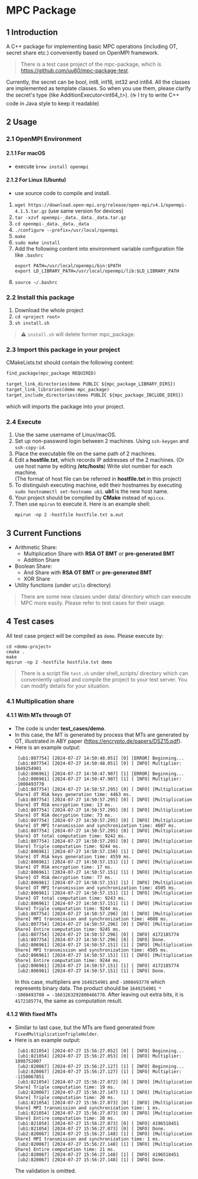 # MPC Package
## 1 Introduction
A C++ package for implementing basic MPC operations (including OT, secret share etc.) conveniently based on OpenMPI framework.

> There is a test case project of the mpc-package, which is https://github.com/uu60/mpc-package-test.

Currently, the secret can be bool, int8, int16, int32 and int64. All the classes are implemented as template classes. So when you use them, please clarify the secret's type (like AdditionExecutor<int64_t>).
(☕️ I try to write C++ code in Java style to keep it readable)
## 2 Usage
### 2.1 OpenMPI Environment
#### 2.1.1 For macOS
- execute
`brew install openmpi`
#### 2.1.2 For Linux (Ubuntu)
- use source code to compile and install.
1. `wget https://download.open-mpi.org/release/open-mpi/v4.1/openmpi-4.1.5.tar.gz` (use same version for devices)
2. `tar -xzvf openmpi-_data._data._data.tar.gz`
3. `cd openmpi-_data._data._data`
4. `./configure --prefix=/usr/local/openmpi`
5. `make`
6. `sudo make install`
7. Add the following content into environment variable configuration file like `.bashrc`
    ```shell
    export PATH=/usr/local/openmpi/bin:$PATH
    export LD_LIBRARY_PATH=/usr/local/openmpi/lib:$LD_LIBRARY_PATH
    ```
8. `source ~/.bashrc`

### 2.2 Install this package
1. Download the whole project
2. `cd <project root>`
3. `sh install.sh`
> ⚠️ `install.sh` will delete former mpc_package.
### 2.3 Import this package in your project
CMakeLists.txt should contain the following content:
```txt
find_package(mpc_package REQUIRED)

target_link_directories(demo PUBLIC ${mpc_package_LIBRARY_DIRS})
target_link_libraries(demo mpc_package)
target_include_directories(demo PUBLIC ${mpc_package_INCLUDE_DIRS})
```
which will imports the package into your project.
### 2.4 Execute
1. Use the same username of Linux/macOS.
2. Set up non-password login between 2 machines. Using `ssh-keygen` and `ssh-copy-id`.
3. Place the executable file on the same path of 2 machines.
4. Edit a **hostfile.txt**, which records IP addresses of the 2 machines. (Or use host name by editing **/etc/hosts**) Write slot number for each machine.
   <br>(The format of host file can be referred in **hostfile.txt** in this project)
5. To distinguish executing machine, edit their hostnames by executing `sudo hostnamectl set-hostname ub1`. **ub1** is the new host name.
6. Your project should be complied by **CMake** instead of `mpicxx`. 
7. Then use `mpirun` to execute it. Here is an example shell:
    ```shell
    mpirun -np 2 -hostfile hostfile.txt a.out
    ```
## 3 Current Functions
- Arithmetic Share:
   - Multiplication Share with **RSA OT BMT** or **pre-generated BMT**
   - Addition Share 
- Boolean Share:
  - And Share with **RSA OT BMT** or **pre-generated BMT**
  - XOR Share
- Utility functions (under `utils` directory)
> There are some new classes under data/ directory which can execute MPC more easily. Please refer to test cases for their usage.
## 4 Test cases
All test case project will be compiled as `demo`. Please execute by:
```shell
cd <demo-project>
cmake .
make
mpirun -np 2 -hostfile hostfile.txt demo
```
> There is a script file `test.sh` under shell_scripts/ directory which can conveniently upload and compile the project to your test server. You can modify details for your situation.
### 4.1 Multiplication share
#### 4.1.1 With MTs through OT
- The code is under **test_cases/demo**.
- In this case, the MT is generated by process that MTs are generated by OT, illustrated in ABY paper (https://encrypto.de/papers/DSZ15.pdf).
- Here is an example output:
  ```shell
   [ub1:807754] [2024-07-27 14:50:48.051] [0] [ERROR] Beginning...
   [ub1:807754] [2024-07-27 14:50:48.051] [0] [ INFO] Multiplier: 1649254901
   [ub2:806961] [2024-07-27 14:50:47.907] [1] [ERROR] Beginning...
   [ub2:806961] [2024-07-27 14:50:47.907] [1] [ INFO] Multiplier: -1008493770
   [ub1:807754] [2024-07-27 14:50:57.295] [0] [ INFO] [Multiplication Share] OT RSA keys generation time: 4463 ms.
   [ub1:807754] [2024-07-27 14:50:57.295] [0] [ INFO] [Multiplication Share] OT RSA encryption time: 13 ms.
   [ub1:807754] [2024-07-27 14:50:57.295] [0] [ INFO] [Multiplication Share] OT RSA decryption time: 73 ms.
   [ub1:807754] [2024-07-27 14:50:57.295] [0] [ INFO] [Multiplication Share] OT MPI transmission and synchronization time: 4607 ms.
   [ub1:807754] [2024-07-27 14:50:57.295] [0] [ INFO] [Multiplication Share] OT total computation time: 9242 ms.
   [ub1:807754] [2024-07-27 14:50:57.295] [0] [ INFO] [Multiplication Share] Triple computation time: 9244 ms.
   [ub2:806961] [2024-07-27 14:50:57.150] [1] [ INFO] [Multiplication Share] OT RSA keys generation time: 4559 ms.
   [ub2:806961] [2024-07-27 14:50:57.151] [1] [ INFO] [Multiplication Share] OT RSA encryption time: 17 ms.
   [ub2:806961] [2024-07-27 14:50:57.151] [1] [ INFO] [Multiplication Share] OT RSA decryption time: 77 ms.
   [ub2:806961] [2024-07-27 14:50:57.151] [1] [ INFO] [Multiplication Share] OT MPI transmission and synchronization time: 4505 ms.
   [ub2:806961] [2024-07-27 14:50:57.151] [1] [ INFO] [Multiplication Share] OT total computation time: 9243 ms.
   [ub2:806961] [2024-07-27 14:50:57.151] [1] [ INFO] [Multiplication Share] Triple computation time: 9244 ms.
   [ub1:807754] [2024-07-27 14:50:57.296] [0] [ INFO] [Multiplication Share] MPI transmission and synchronization time: 4608 ms.
   [ub1:807754] [2024-07-27 14:50:57.296] [0] [ INFO] [Multiplication Share] Entire computation time: 9245 ms.
   [ub1:807754] [2024-07-27 14:50:57.296] [0] [ INFO] 4172185774
   [ub1:807754] [2024-07-27 14:50:57.296] [0] [ INFO] Done.
   [ub2:806961] [2024-07-27 14:50:57.151] [1] [ INFO] [Multiplication Share] MPI transmission and synchronization time: 4505 ms.
   [ub2:806961] [2024-07-27 14:50:57.151] [1] [ INFO] [Multiplication Share] Entire computation time: 9244 ms.
   [ub2:806961] [2024-07-27 14:50:57.151] [1] [ INFO] 4172185774
   [ub2:806961] [2024-07-27 14:50:57.151] [1] [ INFO] Done.             
  ```
  In this case, multipliers are `1649254901` and `-1008493770` which represents binary data.
  The product should be `1649254901 * -1008493700 = -1663263292800466770`. After leaving out extra bits, it is `4172185774`, the same as computation result.
#### 4.1.2 With fixed MTs
- Similar to last case, but the MTs are fixed generated from `FixedMultiplicationTripleHolder`.
- Here is an example output:
  ```shell
   [ub1:821054] [2024-07-27 15:56:27.052] [0] [ INFO] Beginning...
   [ub1:821054] [2024-07-27 15:56:27.053] [0] [ INFO] Multiplier: 1898752007
   [ub2:820067] [2024-07-27 15:56:27.127] [1] [ INFO] Beginning...
   [ub2:820067] [2024-07-27 15:56:27.127] [1] [ INFO] Multiplier: -1158067851
   [ub1:821054] [2024-07-27 15:56:27.072] [0] [ INFO] [Multiplication Share] Triple computation time: 19 ms.
   [ub2:820067] [2024-07-27 15:56:27.147] [1] [ INFO] [Multiplication Share] Triple computation time: 20 ms.
   [ub1:821054] [2024-07-27 15:56:27.073] [0] [ INFO] [Multiplication Share] MPI transmission and synchronization time: 1 ms.
   [ub1:821054] [2024-07-27 15:56:27.073] [0] [ INFO] [Multiplication Share] Entire computation time: 20 ms.
   [ub1:821054] [2024-07-27 15:56:27.073] [0] [ INFO] 4196518451
   [ub1:821054] [2024-07-27 15:56:27.073] [0] [ INFO] Done.
   [ub2:820067] [2024-07-27 15:56:27.148] [1] [ INFO] [Multiplication Share] MPI transmission and synchronization time: 1 ms.
   [ub2:820067] [2024-07-27 15:56:27.148] [1] [ INFO] [Multiplication Share] Entire computation time: 21 ms.
   [ub2:820067] [2024-07-27 15:56:27.148] [1] [ INFO] 4196518451
   [ub2:820067] [2024-07-27 15:56:27.148] [1] [ INFO] Done.
  ```
  The validation is omitted.
  


